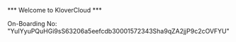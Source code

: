 *** Welcome to KloverCloud ***

On-Boarding No: &#34;YuIYyuPQuHGi9sS63206a5eefcdb30001572343Sha9qZA2jjP9c2cOVFYU&#34;
